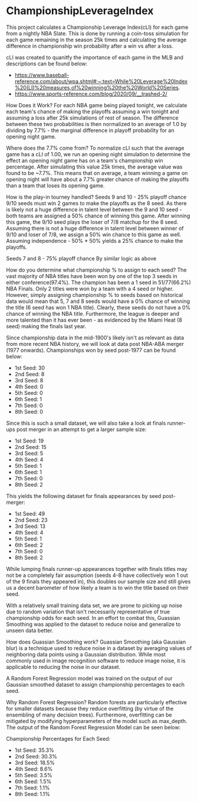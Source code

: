 # ChampionshipLeverageIndex
This project calculates a Championship Leverage Index(cLI) for each game from a nightly NBA Slate. This is done by running a coin-toss simulation for each game remaining in the season 25k times and calculating the average difference in championship win probability after a win vs after a loss. 

cLI was created to quanitfy the importance of each game in the MLB and descriptions can be found below: 
- https://www.baseball-reference.com/about/wpa.shtml#:~:text=While%20Leverage%20Index%20(LI)%20measures,of%20winning%20the%20World%20Series.
- https://www.sports-reference.com/blog/2020/09/__trashed-2/

How Does it Work?
For each NBA game being played tonight, we calculate each team's chance of making the playoffs assuming a win tonight and assuming a loss after 25k simulations of rest of season. The difference between these two probabilities is then normalized to an average of 1.0 by dividing by 7.7% - the marginal difference in playoff probability for an opening night game.

Where does the 7.7% come from? To normalize cLI such that the average game has a cLI of 1.00, we run an opening night simulation to determine the effect an opening night game has on a team's championship win percentage. After simulating this value 25k times, the average value was found to be ~7.7%. This means that on average, a team winning a game on opening night will have about a 7.7% greater chance of making the playoffs than a team that loses its opening game. 

How is the play-in tourney handled?
Seeds 9 and 10 - 25% playoff chance
9/10 seeds must win 2 games to make the playoffs as the 8 seed. As there is likely not a huge difference in talent level between the 9 and 10 seed - both teams are assigned a 50% chance of winning this game. After winning this game, the 9/10 seed plays the loser of 7/8 matchup for the 8 seed. Assuming there is not a huge difference in talent level between winner of 9/10 and loser of 7/8, we assign a 50% win chance to this game as well. Assuming independence - 50% * 50% yields a 25% chance to make the playoffs. 

Seeds 7 and 8 - 75% playoff chance
By similar logic as above

How do you determine what championship % to assign to each seed?
The vast majority of NBA titles have been won by one of the top 3 seeds in either conference(97.4%). The champion has been a 1 seed in 51/77(66.2%) NBA Finals. Only 2 titles were won by a team with a 4 seed or higher. However, simply assigning championship % to seeds based on historical data would mean that 5, 7 and 8 seeds would have a 0% chance of winning the title (6 seed has won 1 NBA title). Clearly, these seeds do not have a 0% chance of winning the NBA title. Furthermore, the league is deeper and more talented than it has ever been - as evidenced by the Miami Heat (8 seed) making the finals last year. 

Since championship data in the mid-1900's likely isn't as relevant as data from more recent NBA history, we will look at data post NBA-ABA merger (1977 onwards). Championships won by seed post-1977 can be found below: 

- 1st Seed: 30 
- 2nd Seed: 8 
- 3rd Seed: 8 
- 4th Seed: 0 
- 5th Seed: 0 
- 6th Seed: 1 
- 7th Seed: 0 
- 8th Seed: 0 

Since this is such a small dataset, we will also take a look at finals runner-ups post merger in an attempt to get a larger sample size: 
- 1st Seed: 19 
- 2nd Seed: 15 
- 3rd Seed: 5 
- 4th Seed: 4  
- 5th Seed: 1 
- 6th Seed: 1 
- 7th Seed: 0 
- 8th Seed: 2 

This yields the following dataset for finals appearances by seed post-merger: 
- 1st Seed: 49
- 2nd Seed: 23
- 3rd Seed: 13
- 4th Seed: 4  
- 5th Seed: 1 
- 6th Seed: 2 
- 7th Seed: 0 
- 8th Seed: 2 

While lumping finals runner-up appearances together with finals titles may not be a completely fair assumption (seeds 4-8 have collectively won 1 out of the 9 finals they appeared in), this doubles our sample size and still gives us a decent barometer of how likely a team is to win the title based on their seed. 

With a relatively small training data set, we are prone to picking up noise due to random variation that isn't necessarily representative of true championship odds for each seed. In an effort to combat this, Guassian Smoothing was applied to the dataset to reduce noise and generalize to unseen data better.   

How does Guassian Smoothing work?
Guassian Smoothing (aka Gaussian blur) is a technique used to reduce noise in a dataset by averaging values of neighboring data points using a Gaussian distribution. While most commonly used in image recognition software to reduce image noise, it is applicable to reducing the noise in our dataset. 

A Random Forest Regression model was trained on the output of our Gaussian smoothed dataset to assign championship percentages to each seed. 

Why Random Forest Regression?
Random forests are particularly effective for smaller datasets because they reduce overfitting (by virtue of the ensembling of many decision trees). Furthermore, overfitting can be mitigated by modifying hyperparameters of the model such as max_depth. The output of the Random Forest Regression Model can be seen below: 

Championship Percentages for Each Seed:
- 1st Seed: 35.3%
- 2nd Seed: 30.3%
- 3rd Seed: 18.5%
- 4th Seed: 8.6%
- 5th Seed: 3.5%
- 6th Seed: 1.5%
- 7th Seed: 1.1%
- 8th Seed: 1.1%






